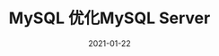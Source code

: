 ---
title: MySQL 优化MySQL Server
date: 2021-01-22
sidebar: auto
categories:
 - MySQL
tags:
- MySQL
prev: false
next: false
---